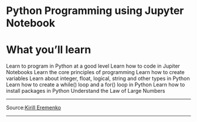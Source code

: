 # Python Programming using Jupyter Notebook


# What you’ll learn

Learn to program in Python at a good level
Learn how to code in Jupiter Notebooks
Learn the core principles of programming
Learn how to create variables
Learn about integer, float, logical, string and other types in Python
Learn how to create a while() loop and a for() loop in Python
Learn how to install packages in Python
Understand the Law of Large Numbers

----

Source:[Kirill Eremenko](https://www.superdatascience.com/)

----
